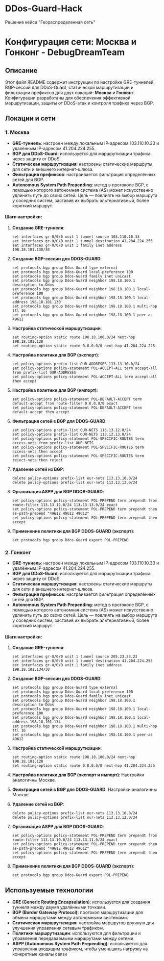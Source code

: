 # DDos-Guard-Hack
Решение кейса "Геораспределенная сеть"

# Конфигурация сети: Москва и Гонконг - DebugDreamTeam

## Описание
Этот файл README содержит инструкции по настройке GRE-туннелей, BGP-сессий для DDoS-Guard, статической маршрутизации и фильтрации префиксов для двух локаций: **Москва** и **Гонконг**. Конфигурации разработаны для обеспечения эффективной маршрутизации, защиты от DDoS-атак и контроля трафика через BGP.

## Локации и сети

### 1. Москва
- **GRE-туннель**: настроен между локальным IP-адресом 103.110.10.33 и удалённым IP-адресом 41.204.224.255.
- **BGP для DDoS-Guard**: используется для маршрутизации трафика через защиту от DDoS.
- **Статическая маршрутизация**: настроены статические маршруты для сети и внешнего интернет-шлюза.
- **Фильтрация префиксов**: настраивается фильтрация определённых сетей для BGP.
- **Autonomous System Path Prepending**: метод в протоколе BGP, с помощью которого автономная система (AS) может искусственно удлинить путь до своих сетей. Цель — повлиять на выбор маршрута у соседних систем, заставив их выбрать альтернативный, более короткий маршрут.

#### Шаги настройки:
1. **Создание GRE-туннеля**:
   ```
   set interfaces gr-0/0/0 unit 1 tunnel source 103.110.10.33
   set interfaces gr-0/0/0 unit 1 tunnel destination 41.204.224.255
   set interfaces gr-0/0/0 unit 1 family inet address 198.18.101.130/30
   ```

2. **Создание BGP-сессии для DDOS-GUARD**:
   ```
   set protocols bgp group Ddos-Guard type external
   set protocols bgp group Ddos-Guard local-preference 100
   set protocols bgp group Ddos-Guard family inet unicast
   set protocols bgp group Ddos-Guard neighbor 198.18.100.1 description to-Ddos
   set protocols bgp group Ddos-Guard neighbor 198.18.100.1 local-preference 100
   set protocols bgp group Ddos-Guard neighbor 198.18.100.1 local-address 198.18.101.130
   set protocols bgp group Ddos-Guard neighbor 198.18.100.1 multi-hop ttl 16
   set protocols bgp group Ddos-Guard neighbor 198.18.100.1 peer-as 49612
   ```

3. **Настройка статической маршрутизации**:
   ```
   set routing-option static route 198.18.100.0/24 next-hop 198.18.101.128
   set routing-option static route 0.0.0.0/0 next-hop 41.204.224.225
   ```

4. **Настройка политики для BGP (экспорт)**:
   ```
   set policy-options prefix-list OUR-ADDRESES 113.13.10.0/24
   set policy-options policy-statement POL-ACCEPT-ALL term accept-all from prefix-list OUR-ADDRESES
   set policy-options policy-statement POL-ACCEPT-ALL term accept-all then accept
   ```

5. **Настройка политики для BGP (импорт)**:
   ```
   set policy-options policy-statement POL-DEFAULT-ACCEPT term default-accept from route-filter 0.0.0.0/0 exact
   set policy-options policy-statement POL-DEFAULT-ACCEPT term default-accept then accept
   ```

6. **Фильтрация сетей в BGP для DDOS-GUARD**:
   ```
   set policy-options prefix-list OUR-NETS 113.13.12.0/24
   set policy-options prefix-list OUR-NETS 113.13.13.0/24
   set policy-options policy-statement POL-SPECIFIC-ROUTES term access-nets from prefix-list OUR-NETS
   set policy-options policy-statement POL-SPECIFIC-ROUTES term access-nets then accept
   set policy-options policy-statement POL-SPECIFIC-ROUTES term reject-nets then reject
   ```

7. **Удаление сетей из BGP**:
   ```
   delete policy-options prefix-list our-nets 113.13.10.0/24
   delete policy-options prefix-list our-nets 113.13.12.0/24
   ```
8. **Организация ASPP для BGP DDOS-GUARD**:
   ```
   set policy-options policy-statement POL-PREPEND term prependt from route-filter 113.13.12.0/24 113.13.13.0/24 exact
   set policy-options policy-statement POL-PREPEND term prependt then as-path-prepend "49612 49612 49612"
   set policy-options policy-statement POL-PREPEND term prependt then accept
   ```
9. **Применение политики для BGP DDOS-GUARD (экспорт)**:
   ```
   set protocols bgp group Ddos-Guard export POL-PREPEND
   ```


### 2. Гонконг
- **GRE-туннель**: настроен между локальным IP-адресом 103.110.10.33 и удалённым IP-адресом 41.204.224.255.
- **BGP для DDoS-Guard**: используется для маршрутизации трафика через защиту от DDoS.
- **Статическая маршрутизация**: настроены статические маршруты для сети и внешнего интернет-шлюза.
- **Фильтрация префиксов**: настраивается фильтрация определённых сетей для BGP.
- **Autonomous System Path Prepending**: метод в протоколе BGP, с помощью которого автономная система (AS) может искусственно удлинить путь до своих сетей. Цель — повлиять на выбор маршрута у соседних систем, заставив их выбрать альтернативный, более короткий маршрут.

#### Шаги настройки:
1. **Создание GRE-туннеля**:
   ```
   set interfaces gr-0/0/0 unit 1 tunnel source 205.23.23.23
   set interfaces gr-0/0/0 unit 1 tunnel destination 41.204.224.255
   set interfaces gr-0/0/0 unit 1 family inet address 198.18.101.134/30
   ```

2. **Создание BGP-сессии для DDOS-GUARD**:
   ```
   set protocols bgp group Ddos-Guard type external
   set protocols bgp group Ddos-Guard local-preference 100
   set protocols bgp group Ddos-Guard family inet unicast
   set protocols bgp group Ddos-Guard neighbor 198.18.100.1 description to-Ddos
   set protocols bgp group Ddos-Guard neighbor 198.18.100.1 local-preference 100
   set protocols bgp group Ddos-Guard neighbor 198.18.100.1 local-address 198.18.101.134
   set protocols bgp group Ddos-Guard neighbor 198.18.100.1 multi-hop ttl 16
   set protocols bgp group Ddos-Guard neighbor 198.18.100.1 peer-as 49612
   ```

3. **Настройка статической маршрутизации**:
   ```
   set routing-option static route 198.18.100.0/24 next-hop 198.18.101.128
   set routing-option static route 0.0.0.0/0 next-hop 41.204.224.225
   ```

4. **Настройка политики для BGP (экспорт и импорт)**:
   Настройки аналогичны Москве.

5. **Фильтрация сетей в BGP для DDOS-GUARD**:
   Настройки аналогичны Москве.

6. **Удаление сетей из BGP**:
   ```
   delete policy-options prefix-list our-nets 113.13.10.0/24
   delete policy-options prefix-list our-nets 113.13.12.0/24
   ```
7. **Организация ASPP для BGP DDOS-GUARD**:
   ```
   set policy-options policy-statement POL-PREPEND term prependt from route-filter 113.13.10.0/24 113.13.11.0/24 exact
   set policy-options policy-statement POL-PREPEND term prependt then as-path-prepend "49612 49612 49612"
   set policy-options policy-statement POL-PREPEND term prependt then accept
   ```
8. **Применение политики для BGP DDOS-GUARD (экспорт)**:
   ```
   set protocols bgp group Ddos-Guard export POL-PREPEND
   ``` 

## Используемые технологии
- **GRE (Generic Routing Encapsulation)**: используется для создания туннеля между двумя удалёнными точками.
- **BGP (Border Gateway Protocol)**: протокол маршрутизации для обмена маршрутами между автономными системами.
- **Статическая маршрутизация**: настройка маршрутов вручную для улучшения управления сетевым трафиком.
- **Политики маршрутизации**: используются для фильтрации и управления передаваемыми маршрутами между сетями.
- **ASPP (Autonomous System Path Prepending)**: используется для управления входящим трафиком, чтобы уменьшить нагрузку на конкретные каналы связи 
